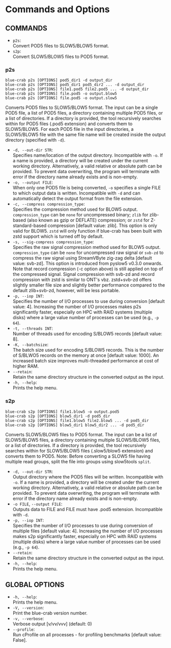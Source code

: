 # Commands and Options

## COMMANDS

* `p2s`:<br/>
         Convert POD5 files to SLOW5/BLOW5 format.
* `s2p`:<br/>
         Convert SLOW5/BLOW5 files to POD5 format.

### p2s

```
blue-crab p2s [OPTIONS] pod5_dir1 -d output_dir
blue-crab p2s [OPTIONS] pod5_dir1 pod5_dir2 ... -d output_dir
blue-crab p2s [OPTIONS] file1.pod5 file2.pod5 ... -d output_dir
blue-crab p2s [OPTIONS] file.pod5 -o output.blow5
blue-crab p2s [OPTIONS] file.pod5 -o output.slow5
```

Converts POD5 files to SLOW5/BLOW5 format.
The input can be a single POD5 file, a list of POD5 files, a directory containing multiple POD5 files, or a list of directories. If a directory is provided, the tool recursively searches within for POD5 files (.pod5 extension) and converts them to SLOW5/BLOW5.
For each POD5 file in the input directories, a SLOW5/BLOW5 file with the same file name will be created inside the output directory (specified with `-d`).

*  `-d, --out-dir STR`:<br/>
   Specifies name/location of the output directory. Incompatible with `-o`. If a name is provided, a directory will be created under the current working directory. Alternatively, a valid relative or absolute path can be provided. To prevent data overwriting, the program will terminate with error if the directory name already exists and is non-empty.
*  `-o, --output FILE`:<br/>
   When only one POD5 file is being converted, `-o` specifies a single FILE to which output data is written. Incompatible with `-d` and can automatically detect the output format from the file extension.
*  `-c, --compress compression_type`:<br/>
   Specifies the compression method used for BLOW5 output. `compression_type` can be `none` for uncompressed binary; `zlib` for zlib-based (also known as gzip or DEFLATE) compression; or `zstd` for Z-standard-based compression [default value: zlib]. This option is only valid for BLOW5. `zstd` will only function if blue-crab has been built with zstd support which is turned off by default.
*  `-s, --sig-compress compression_type`:<br/>
   Specifies the raw signal compression method used for BLOW5 output. `compression_type` can be `none` for uncompressed raw signal or `svb-zd` to compress the raw signal using StreamVByte zig-zag delta [default value: svb-zd]. This option is introduced from pyslow5 v0.3.0 onwards. Note that record compression (-c option above) is still applied on top of the compressed signal. Signal compression with svb-zd and record compression with zstd is similar to ONT's vbz.  zstd+svb-zd offers slightly smaller file size and slightly better performance compared to the default zlib+svb-zd, however, will be less portable.
*  `-p, --iop INT`:<br/>
    Specifies the number of I/O processes to use during conversion [default value: 4]. Increasing the number of I/O processes makes p2s significantly faster, especially on HPC with RAID systems (multiple disks) where a large value number of processes can be used (e.g., `-p 64`).
* `-t, --threads INT`:<br/>
    Number of threads used for encoding S/BLOW5 records [default value: 8].
* `-K, --batchsize`:<br/>
    The batch size used for encoding S/BLOW5 records. This is the number of S/BLWO5 records on the memory at once [default value: 1000]. An increased batch size improves multi-threaded performance at cost of higher RAM.
*  `--retain`:<br/>
	Retain the same directory structure in the converted output as the input.
*  `-h, --help`:<br/>
   Prints the help menu.


### s2p

```
blue-crab s2p [OPTIONS] file1.blow5 -o output.pod5
blue-crab s2p [OPTIONS] blow5_dir1 -d pod5_dir
blue-crab s2p [OPTIONS] file1.blow5 file2.blow5 ... -d pod5_dir
blue-crab s2p [OPTIONS] blow5_dir1 blow5_dir2 ... -d pod5_dir
```

Converts SLOW5/BLOW5 files to POD5 format.
The input can be a list of SLOW5/BLOW5 files, a directory containing multiple SLOW5/BLOW5 files, or a list of directories. If a directory is provided, the tool recursively searches within for SLOW5/BLOW5 files (.slow5/blow5 extension) and converts them to POD5.
Note: Before converting a SLOW5 file having multiple read groups, split the file into groups using slow5tools `split`.

*   `-d, --out-dir STR`:<br/>
    Output directory where the POD5 files will be written. Incompatible with `-o`. If a name is provided, a directory will be created under the current working directory. Alternatively, a valid relative or absolute path can be provided. To prevent data overwriting, the program will terminate with error if the directory name already exists and is non-empty.
*  `-o FILE`, `--output FILE`:<br/>
    Outputs data to FILE and FILE must have .pod5 extension.  Incompatible with `-d`.
*  `-p, --iop INT`:<br/>
    Specifies the number of I/O processes to use during conversion of multiple files [default value: 4]. Increasing the number of I/O processes makes s2p significantly faster, especially on HPC with RAID systems (multiple disks) where a large value number of processes can be used (e.g., `-p 64`).
*  `--retain`:<br/>
	Retain the same directory structure in the converted output as the input.
*  `-h, --help`:<br/>
   Prints the help menu.


## GLOBAL OPTIONS

*  `-h, --help`:<br/>
    Prints the help menu.
*  `-V, --version`:<br/>
    Print the blue-crab version number.
*  `-v, --verbose`:<br/>
    Verbose output [v/vv/vvv] (default: 0)
*  `--profile`:<br/>
    Run cProfile on all processes - for profiling benchmarks [default value: False].
